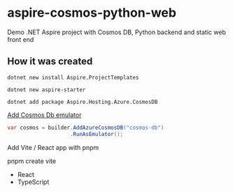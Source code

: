 # aspire-cosmos-python-web

Demo .NET Aspire project with Cosmos DB, Python backend and static web front end

## How it was created

```pwsh
dotnet new install Aspire.ProjectTemplates

dotnet new aspire-starter

dotnet add package Aspire.Hosting.Azure.CosmosDB
```

[Add Cosmos Db emulator](https://learn.microsoft.com/en-us/dotnet/aspire/database/azure-cosmos-db-integration?tabs=dotnet-cli&WT.mc_id=DOP-MVP-5001655#add-azure-cosmos-db-emulator-resource)

```csharp
var cosmos = builder.AddAzureCosmosDB("cosmos-db")
                    .RunAsEmulator();
```

Add Vite / React app with pnpm

pnpm create vite

- React
- TypeScript
